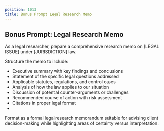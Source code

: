 ```yaml
---
position: 1013
title: Bonus Prompt Legal Research Memo
---
```


## Bonus Prompt: Legal Research Memo

As a legal researcher, prepare a comprehensive research memo on [LEGAL ISSUE] under [JURISDICTION] law.





Structure the memo to include:

- Executive summary with key findings and conclusions
- Statement of the specific legal questions addressed
- Applicable statutes, regulations, and control cases
- Analysis of how the law applies to our situation
- Discussion of potential counter-arguments or challenges
- Recommended course of action with risk assessment
- Citations in proper legal format
- 
Format as a formal legal research memorandum suitable for advising client decision-making while highlighting areas of certainty versus interpretation.